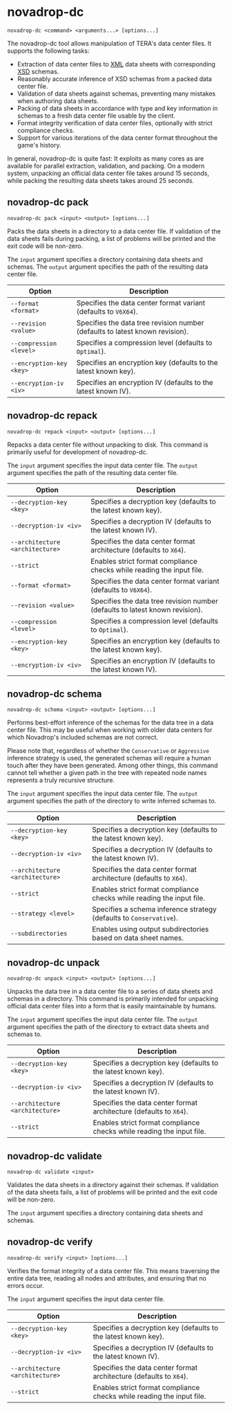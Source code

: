 # novadrop-dc

```text
novadrop-dc <command> <arguments...> [options...]
```

The novadrop-dc tool allows manipulation of TERA's data center files. It
supports the following tasks:

* Extraction of data center files to [XML](https://www.w3.org/TR/xml) data
  sheets with corresponding [XSD](https://www.w3.org/TR/xmlschema-1) schemas.
* Reasonably accurate inference of XSD schemas from a packed data center file.
* Validation of data sheets against schemas, preventing many mistakes when
  authoring data sheets.
* Packing of data sheets in accordance with type and key information in schemas
  to a fresh data center file usable by the client.
* Format integrity verification of data center files, optionally with strict
  compliance checks.
* Support for various iterations of the data center format throughout the game's
  history.

In general, novadrop-dc is quite fast: It exploits as many cores as are
available for parallel extraction, validation, and packing. On a modern system,
unpacking an official data center file takes around 15 seconds, while packing
the resulting data sheets takes around 25 seconds.

## novadrop-dc pack

```text
novadrop-dc pack <input> <output> [options...]
```

Packs the data sheets in a directory to a data center file. If validation of the
data sheets fails during packing, a list of problems will be printed and the
exit code will be non-zero.

The `input` argument specifies a directory containing data sheets and schemas.
The `output` argument specifies the path of the resulting data center file.

| Option | Description |
| - | - |
| `--format <format>` | Specifies the data center format variant (defaults to `V6X64`). |
| `--revision <value>` | Specifies the data tree revision number (defaults to latest known revision). |
| `--compression <level>` | Specifies a compression level (defaults to `Optimal`). |
| `--encryption-key <key>` | Specifies an encryption key (defaults to the latest known key). |
| `--encryption-iv <iv>` | Specifies an encryption IV (defaults to the latest known IV). |

## novadrop-dc repack

```text
novadrop-dc repack <input> <output> [options...]
```

Repacks a data center file without unpacking to disk. This command is primarily
useful for development of novadrop-dc.

The `input` argument specifies the input data center file. The `output` argument
specifies the path of the resulting data center file.

| Option | Description |
| - | - |
| `--decryption-key <key>` | Specifies a decryption key (defaults to the latest known key). |
| `--decryption-iv <iv>` | Specifies a decryption IV (defaults to the latest known IV). |
| `--architecture <architecture>` | Specifies the data center format architecture (defaults to `X64`). |
| `--strict` | Enables strict format compliance checks while reading the input file. |
| `--format <format>` | Specifies the data center format variant (defaults to `V6X64`). |
| `--revision <value>` | Specifies the data tree revision number (defaults to latest known revision). |
| `--compression <level>` | Specifies a compression level (defaults to `Optimal`). |
| `--encryption-key <key>` | Specifies an encryption key (defaults to the latest known key). |
| `--encryption-iv <iv>` | Specifies an encryption IV (defaults to the latest known IV). |

## novadrop-dc schema

```text
novadrop-dc schema <input> <output> [options...]
```

Performs best-effort inference of the schemas for the data tree in a data center
file. This may be useful when working with older data centers for which
Novadrop's included schemas are not correct.

Please note that, regardless of whether the `Conservative` or `Aggressive`
inference strategy is used, the generated schemas will require a human touch
after they have been generated. Among other things, this command cannot tell
whether a given path in the tree with repeated node names represents a truly
recursive structure.

The `input` argument specifies the input data center file. The `output` argument
specifies the path of the directory to write inferred schemas to.

| Option | Description |
| - | - |
| `--decryption-key <key>` | Specifies a decryption key (defaults to the latest known key). |
| `--decryption-iv <iv>` | Specifies a decryption IV (defaults to the latest known IV). |
| `--architecture <architecture>` | Specifies the data center format architecture (defaults to `X64`). |
| `--strict` | Enables strict format compliance checks while reading the input file. |
| `--strategy <level>` | Specifies a schema inference strategy (defaults to `Conservative`). |
| `--subdirectories` | Enables using output subdirectories based on data sheet names. |

## novadrop-dc unpack

```text
novadrop-dc unpack <input> <output> [options...]
```

Unpacks the data tree in a data center file to a series of data sheets and
schemas in a directory. This command is primarily intended for unpacking
official data center files into a form that is easily maintainable by humans.

The `input` argument specifies the input data center file. The `output` argument
specifies the path of the directory to extract data sheets and schemas to.

| Option | Description |
| - | - |
| `--decryption-key <key>` | Specifies a decryption key (defaults to the latest known key). |
| `--decryption-iv <iv>` | Specifies a decryption IV (defaults to the latest known IV). |
| `--architecture <architecture>` | Specifies the data center format architecture (defaults to `X64`). |
| `--strict` | Enables strict format compliance checks while reading the input file. |

## novadrop-dc validate

```text
novadrop-dc validate <input>
```

Validates the data sheets in a directory against their schemas. If validation
of the data sheets fails, a list of problems will be printed and the exit code
will be non-zero.

The `input` argument specifies a directory containing data sheets and schemas.

## novadrop-dc verify

```text
novadrop-dc verify <input> [options...]
```

Verifies the format integrity of a data center file. This means traversing the
entire data tree, reading all nodes and attributes, and ensuring that no errors
occur.

The `input` argument specifies the input data center file.

| Option | Description |
| - | - |
| `--decryption-key <key>` | Specifies a decryption key (defaults to the latest known key). |
| `--decryption-iv <iv>` | Specifies a decryption IV (defaults to the latest known IV). |
| `--architecture <architecture>` | Specifies the data center format architecture (defaults to `X64`). |
| `--strict` | Enables strict format compliance checks while reading the input file. |
